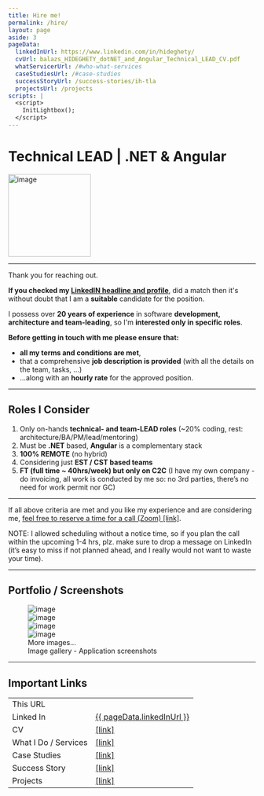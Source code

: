 ```yaml
---
title: Hire me!
permalink: /hire/
layout: page
aside: 3
pageData:
  linkedInUrl: https://www.linkedin.com/in/hideghety/
  cvUrl: balazs_HIDEGHETY_dotNET_and_Angular_Technical_LEAD_CV.pdf
  whatServicerUrl: /#who-what-services
  caseStudiesUrl: /#case-studies
  successStoryUrl: /success-stories/ih-tla
  projectsUrl: /projects
scripts: |
  <script>
    InitLightbox();
  </script>
---
```


# Technical LEAD | .NET & Angular
<img class="skip-float-end" style="height: 12em;" src="{{ page | absoluteImageUrl('./business card.png') | url }}" alt="image" />

- - - 



Thank you for reaching out.

**If you checked my <a href="https://www.linkedin.com/in/hideghety/" target="_blank">LinkedIN headline and profile</a>**, did a match then it's without doubt that I am a **suitable** candidate for the position.

I possess over **20 years of experience** in software **development, architecture and team-leading**, so I'm **interested only in specific roles**.

**Before getting in touch with me please ensure that:**
- **all my terms and conditions are met**,
- that a comprehensive **job description is provided** (with all the details on the team, tasks, ...)
- ...along with an **hourly rate** for the approved position.

- - -

## **Roles I Consider**
1. Only on-hands **technical- and team-LEAD roles** (~20% coding, rest: architecture/BA/PM/lead/mentoring)
2. Must be **.NET** based, **Angular** is a complementary stack
3. **100% REMOTE** (no hybrid)
4. Considering just **EST / CST based teams**
5. **FT (full time ~ 40hrs/week) but only on C2C** (I have my own company - do invoicing, all work is conducted by me so: no 3rd parties, there’s no need for work permit nor GC)

- - -

If all above criteria are met and you like my experience and are considering me, <a class="fw-bold" href="https://calendly.com/balazs-hideghety/" target="_blank">feel free to reserve a time for a call (Zoom) [link]</a>.

<p class="small text-muted">
    <span class="fw-bold">NOTE:</span> I allowed scheduling without a notice time, so <span class="fw-bold">if you plan the call within the upcoming 1-4 hrs, plz. make sure to drop a message on LinkedIn</span> (it’s easy to miss if not planned ahead, and I really would not want to waste your time).
</p>

- - -

## **Portfolio / Screenshots**

<figure class="figure w-100">
    <div class="image-grid image-grid-2" style="grid-auto-rows: 20vh;">
        <div>
           <img class="img-thumbnail" src="{{ page | absoluteImageUrl('./IH - HomeTest.jpg') | url }}" alt="image" />            
           <a class="stretched-link glightbox" href="{{ page | absoluteImageUrl('./IH - HomeTest.jpg') | url }}" data-gallery="gallery-A"></a>
        </div>
        <div>
            <img class="img-thumbnail" src="{{ page | absoluteImageUrl('./IH - TLA a.jpg') | url }}" alt="image" />
            <a class="stretched-link glightbox" href="{{ page | absoluteImageUrl('./IH - TLA a.jpg') | url }}" data-gallery="gallery-A"></a>
        </div>
        <a class="d-none glightbox" href="{{ page | absoluteImageUrl('./IH - TLA b.jpg') | url }}" data-gallery="gallery-A"></a>
        <div>
            <img class="img-thumbnail" src="{{ page | absoluteImageUrl('./TA.jpg') | url }}" alt="image" />
            <a class="stretched-link glightbox" href="{{ page | absoluteImageUrl('./TA.jpg') | url }}" data-gallery="gallery-A"></a>
        </div>
        <div>
            <img class="img-thumbnail" src="{{ page | absoluteImageUrl('./UPS.jpg') | url }}" alt="image" />
            <div class="img-overlay">
                More images...
            </div>
            <a class="stretched-link glightbox" href="{{ page | absoluteImageUrl('./UPS.jpg') | url }}" data-gallery="gallery-A"></a>
        </div>
        <a class="d-none glightbox" href="{{ page | absoluteImageUrl('./XX TLA DevOps CI-CD start.png') | url }}" data-gallery="gallery-A"></a>
        <a class="d-none glightbox" href="{{ page | absoluteImageUrl('./XX TLA DevOps CI-CD.png') | url }}" data-gallery="gallery-A"></a>
    </div>
    <figcaption class="figure-caption text-center">Image gallery - Application screenshots</figcaption>
</figure>

- - -

## **Important Links**
<table class="table table-sm table-stripe">
    <tr>
        <td>This URL</td>
        <td><a id="this-anchor" href target="_blank"></a></td>
    </tr>
    <tr>
        <td>Linked In</td>
        <td><a href="{{ pageData.linkedInUrl }}" target="_blank">{{ pageData.linkedInUrl }}</a></td>
    </tr>
    <tr>
        <td>CV</td>
        <td><a class="anchor-patch" href="{{ pageData.cvUrl | url }}" target="_blank">[link]</a></td>
    </tr>
    <tr>
        <td>What I Do / Services</td>
        <td><a class="anchor-patch" href="{{ pageData.whatServicerUrl | url }}" target="_blank">[link]</a></td>
    </tr>
    <tr>
        <td>Case Studies</td>
        <td><a class="anchor-patch" href="{{ pageData.caseStudiesUrl | url }}" target="_blank">[link]</a></td>
    </tr>
    <tr>
        <td>Success Story</td>
        <td><a class="anchor-patch" href="{{ pageData.successStoryUrl | url }}" target="_blank">[link]</a></td>
    </tr>
    <tr>
        <td>Projects</td>
        <td><a class="anchor-patch" href="{{ pageData.projectsUrl | url }}" target="_blank">[link]</a></td>
    </tr>
</table>
<script>
    const locationOrigin = window.location.origin;
    document.querySelector("#this-anchor").innerText = window.location.href;
    document.querySelectorAll(".anchor-patch").forEach(a => a.innerText = a.href);
</script>

